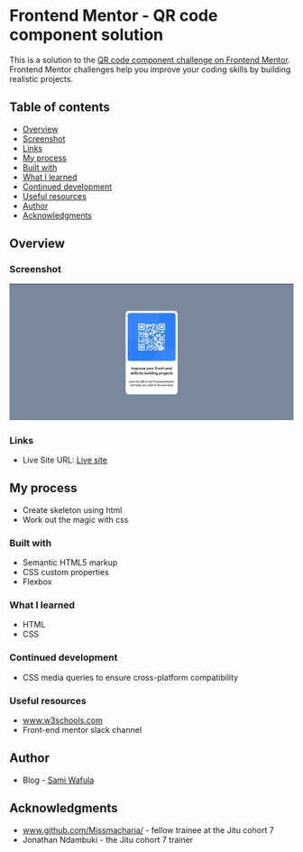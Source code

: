 # Frontend Mentor - QR code component solution

This is a solution to the [QR code component challenge on Frontend Mentor](https://www.frontendmentor.io/challenges/qr-code-component-iux_sIO_H). Frontend Mentor challenges help you improve your coding skills by building realistic projects. 

## Table of contents

- [Overview](#overview)
- [Screenshot](#screenshot)
- [Links](#links)
- [My process](#my-process)
- [Built with](#built-with)
- [What I learned](#what-i-learned)
- [Continued development](#continued-development)
- [Useful resources](#useful-resources)
- [Author](https://github.com/Sami-Wafula/)
- [Acknowledgments](#acknowledgments)


## Overview

### Screenshot

![](images/desktop_screenshot.png)

### Links

- Live Site URL: [Live site](https://sami-wafula.github.io/qr-code-component/)

## My process

- Create skeleton using html
- Work out the magic with css

### Built with

- Semantic HTML5 markup
- CSS custom properties
- Flexbox

### What I learned

- HTML
- CSS

### Continued development

- CSS media queries to ensure cross-platform compatibility

### Useful resources

- www.w3schools.com
- Front-end mentor slack channel

## Author

- Blog - [Sami Wafula](https://medium.com/@samiwafula)

## Acknowledgments

- www.github.com/Missmacharia/ - fellow trainee at the Jitu cohort 7
- Jonathan Ndambuki - the Jitu cohort 7 trainer
